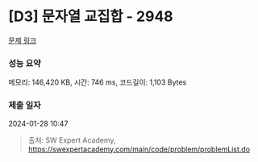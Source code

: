# [D3] 문자열 교집합 - 2948 

[문제 링크](https://swexpertacademy.com/main/code/problem/problemDetail.do?contestProbId=AV-Un3G64SUDFAXr) 

### 성능 요약

메모리: 146,420 KB, 시간: 746 ms, 코드길이: 1,103 Bytes

### 제출 일자

2024-01-28 10:47



> 출처: SW Expert Academy, https://swexpertacademy.com/main/code/problem/problemList.do